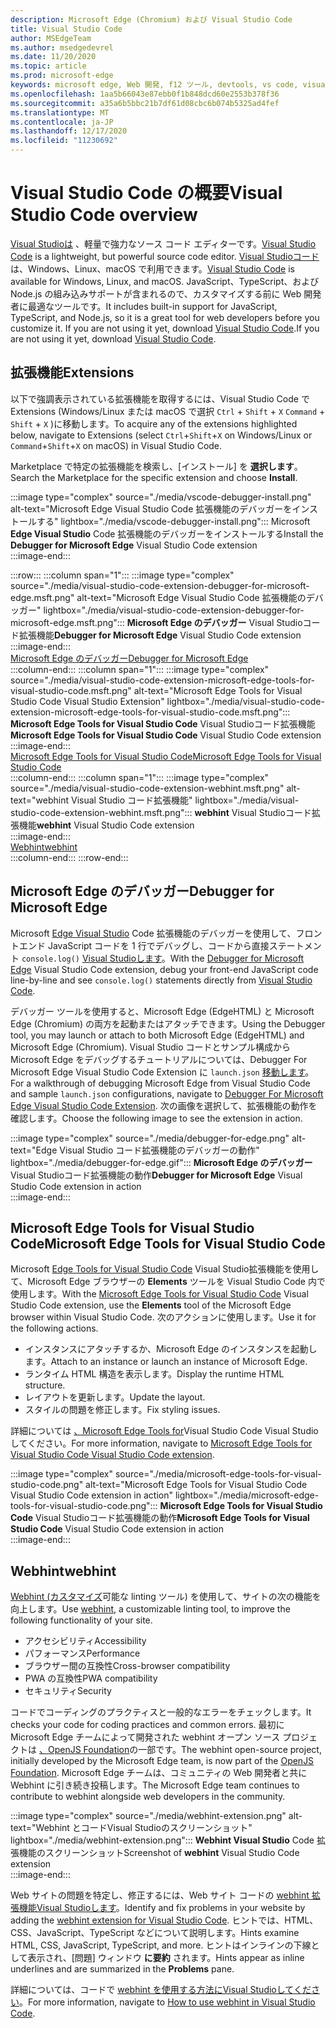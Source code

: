 ```yaml
---
description: Microsoft Edge (Chromium) および Visual Studio Code
title: Visual Studio Code
author: MSEdgeTeam
ms.author: msedgedevrel
ms.date: 11/20/2020
ms.topic: article
ms.prod: microsoft-edge
keywords: microsoft edge, Web 開発, f12 ツール, devtools, vs code, visual studio code, debugger, webhint
ms.openlocfilehash: 1aa5b66043e87ebb0f1b848dcd60e2553b378f36
ms.sourcegitcommit: a35a6b5bbc21b7df61d08cbc6b074b5325ad4fef
ms.translationtype: MT
ms.contentlocale: ja-JP
ms.lasthandoff: 12/17/2020
ms.locfileid: "11230692"
---
```

# <span data-ttu-id="fc740-104">Visual Studio Code の概要</span><span class="sxs-lookup"><span data-stu-id="fc740-104">Visual Studio Code overview</span></span>  

<span data-ttu-id="fc740-105">[Visual Studioは][VisualStudioCodeDocs] 、軽量で強力なソース コード エディターです。</span><span class="sxs-lookup"><span data-stu-id="fc740-105">[Visual Studio Code][VisualStudioCodeDocs] is a lightweight, but powerful source code editor.</span></span>  <span data-ttu-id="fc740-106">[Visual Studioコード][VisualStudioCodeDocs] は、Windows、Linux、macOS で利用できます。</span><span class="sxs-lookup"><span data-stu-id="fc740-106">[Visual Studio Code][VisualStudioCodeDocs] is available for Windows, Linux, and macOS.</span></span>  <span data-ttu-id="fc740-107">JavaScript、TypeScript、および Node.js の組み込みサポートが含まれるので、カスタマイズする前に Web 開発者に最適なツールです。</span><span class="sxs-lookup"><span data-stu-id="fc740-107">It includes built-in support for JavaScript, TypeScript, and Node.js, so it is a great tool for web developers before you customize it.</span></span>  <span data-ttu-id="fc740-108">If you are not using it yet, download [Visual Studio Code][VisualstudioCode].</span><span class="sxs-lookup"><span data-stu-id="fc740-108">If you are not using it yet, download [Visual Studio Code][VisualstudioCode].</span></span>  

## <span data-ttu-id="fc740-109">拡張機能</span><span class="sxs-lookup"><span data-stu-id="fc740-109">Extensions</span></span>  

<!--todo: We want to put something like the tiles for extensions Visual Studio Code uses on this page https://code.visualstudio.com/Docs#top-extensions but I don't think this is a markdown page.  I think it's a web page.  I couldn't find anything in https://github.com/Microsoft/vscode-docs that looks like this page. In the meantime, here's what I've come up with: -->  

<span data-ttu-id="fc740-110">以下で強調表示されている拡張機能を取得するには、Visual Studio Code で Extensions \(Windows/Linux または macOS で選択 `Ctrl` + `Shift` + `X` `Command` + `Shift` + `X` )に移動します。</span><span class="sxs-lookup"><span data-stu-id="fc740-110">To acquire any of the extensions highlighted below, navigate to Extensions \(select `Ctrl`+`Shift`+`X` on Windows/Linux or `Command`+`Shift`+`X` on macOS\) in Visual Studio Code.</span></span>  

<span data-ttu-id="fc740-111">Marketplace で特定の拡張機能を検索し、[インストール] を **選択します**。</span><span class="sxs-lookup"><span data-stu-id="fc740-111">Search the Marketplace for the specific extension and choose **Install**.</span></span>  

:::image type="complex" source="./media/vscode-debugger-install.png" alt-text="Microsoft Edge Visual Studio Code 拡張機能のデバッガーをインストールする" lightbox="./media/vscode-debugger-install.png":::
   <span data-ttu-id="fc740-113">Microsoft **Edge Visual Studio** Code 拡張機能のデバッガーをインストールする</span><span class="sxs-lookup"><span data-stu-id="fc740-113">Install the **Debugger for Microsoft Edge** Visual Studio Code extension</span></span>  
:::image-end:::  

:::row:::
   :::column span="1":::
      :::image type="complex" source="./media/visual-studio-code-extension-debugger-for-microsoft-edge.msft.png" alt-text="Microsoft Edge Visual Studio Code 拡張機能のデバッガー" lightbox="./media/visual-studio-code-extension-debugger-for-microsoft-edge.msft.png":::
         <span data-ttu-id="fc740-115">**Microsoft Edge のデバッガー** Visual Studioコード拡張機能</span><span class="sxs-lookup"><span data-stu-id="fc740-115">**Debugger for Microsoft Edge** Visual Studio Code extension</span></span>  
      :::image-end:::  
      [<span data-ttu-id="fc740-116">Microsoft Edge のデバッガー</span><span class="sxs-lookup"><span data-stu-id="fc740-116">Debugger for Microsoft Edge</span></span>](#debugger-for-microsoft-edge)  
   :::column-end:::
   :::column span="1":::
      :::image type="complex" source="./media/visual-studio-code-extension-microsoft-edge-tools-for-visual-studio-code.msft.png" alt-text="Microsoft Edge Tools for Visual Studio Code Visual Studio Extension" lightbox="./media/visual-studio-code-extension-microsoft-edge-tools-for-visual-studio-code.msft.png":::
         <span data-ttu-id="fc740-118">**Microsoft Edge Tools for Visual Studio Code** Visual Studioコード拡張機能</span><span class="sxs-lookup"><span data-stu-id="fc740-118">**Microsoft Edge Tools for Visual Studio Code** Visual Studio Code extension</span></span>  
      :::image-end:::  
      [<span data-ttu-id="fc740-119">Microsoft Edge Tools for Visual Studio Code</span><span class="sxs-lookup"><span data-stu-id="fc740-119">Microsoft Edge Tools for Visual Studio Code</span></span>](#microsoft-edge-tools-for-visual-studio-code)  
   :::column-end:::
   :::column span="1":::
      :::image type="complex" source="./media/visual-studio-code-extension-webhint.msft.png" alt-text="webhint Visual Studio コード拡張機能" lightbox="./media/visual-studio-code-extension-webhint.msft.png":::
         <span data-ttu-id="fc740-121">**webhint** Visual Studioコード拡張機能</span><span class="sxs-lookup"><span data-stu-id="fc740-121">**webhint** Visual Studio Code extension</span></span>  
      :::image-end:::  
      [<span data-ttu-id="fc740-122">Webhint</span><span class="sxs-lookup"><span data-stu-id="fc740-122">webhint</span></span>](#webhint)  
   :::column-end:::
:::row-end:::  

## <span data-ttu-id="fc740-123">Microsoft Edge のデバッガー</span><span class="sxs-lookup"><span data-stu-id="fc740-123">Debugger for Microsoft Edge</span></span>  

<span data-ttu-id="fc740-124">Microsoft [Edge Visual Studio][VisualstudioMarketplaceDebuggerMicrosoftEdge] Code 拡張機能のデバッガーを使用して、フロントエンド JavaScript コードを 1 行でデバッグし、コードから直接ステートメント `console.log()` [Visual Studioします][VisualstudioCode]。</span><span class="sxs-lookup"><span data-stu-id="fc740-124">With the [Debugger for Microsoft Edge][VisualstudioMarketplaceDebuggerMicrosoftEdge] Visual Studio Code extension, debug your front-end JavaScript code line-by-line and see `console.log()` statements directly from [Visual Studio Code][VisualstudioCode].</span></span>  
      
<span data-ttu-id="fc740-125">デバッガー ツールを使用すると、Microsoft Edge \(EdgeHTML\) と Microsoft Edge \(Chromium\) の両方を起動またはアタッチできます。</span><span class="sxs-lookup"><span data-stu-id="fc740-125">Using the Debugger tool, you may launch or attach to both Microsoft Edge \(EdgeHTML\) and Microsoft Edge \(Chromium\).</span></span>  <span data-ttu-id="fc740-126">Visual Studio コードとサンプル構成から Microsoft Edge をデバッグするチュートリアルについては、Debugger For Microsoft Edge Visual Studio Code Extension に `launch.json` [移動します][VisualStudioCodeDebuggerEdge]。</span><span class="sxs-lookup"><span data-stu-id="fc740-126">For a walkthrough of debugging Microsoft Edge from Visual Studio Code and sample `launch.json` configurations, navigate to [Debugger For Microsoft Edge Visual Studio Code Extension][VisualStudioCodeDebuggerEdge].</span></span>  <span data-ttu-id="fc740-127">次の画像を選択して、拡張機能の動作を確認します。</span><span class="sxs-lookup"><span data-stu-id="fc740-127">Choose the following image to see the extension in action.</span></span>  

:::image type="complex" source="./media/debugger-for-edge.png" alt-text="Edge Visual Studio コード拡張機能のデバッガーの動作" lightbox="./media/debugger-for-edge.gif":::
   <span data-ttu-id="fc740-129">**Microsoft Edge のデバッガー** Visual Studioコード拡張機能の動作</span><span class="sxs-lookup"><span data-stu-id="fc740-129">**Debugger for Microsoft Edge** Visual Studio Code extension in action</span></span>  
:::image-end:::  

## <span data-ttu-id="fc740-130">Microsoft Edge Tools for Visual Studio Code</span><span class="sxs-lookup"><span data-stu-id="fc740-130">Microsoft Edge Tools for Visual Studio Code</span></span>

<span data-ttu-id="fc740-131">Microsoft [Edge Tools for Visual Studio Code][VisualstudioMarketplaceMicrosoftEdgeToolsVisualStudioCode] Visual Studio拡張機能を使用して、Microsoft Edge ブラウザーの **Elements** ツールを Visual Studio Code 内で使用します。</span><span class="sxs-lookup"><span data-stu-id="fc740-131">With the [Microsoft Edge Tools for Visual Studio Code][VisualstudioMarketplaceMicrosoftEdgeToolsVisualStudioCode] Visual Studio Code extension, use the **Elements** tool of the Microsoft Edge browser within Visual Studio Code.</span></span>  <span data-ttu-id="fc740-132">次のアクションに使用します。</span><span class="sxs-lookup"><span data-stu-id="fc740-132">Use it for the following actions.</span></span>  

*   <span data-ttu-id="fc740-133">インスタンスにアタッチするか、Microsoft Edge のインスタンスを起動します。</span><span class="sxs-lookup"><span data-stu-id="fc740-133">Attach to an instance or launch an instance of Microsoft Edge.</span></span>  
*   <span data-ttu-id="fc740-134">ランタイム HTML 構造を表示します。</span><span class="sxs-lookup"><span data-stu-id="fc740-134">Display the runtime HTML structure.</span></span>  
*   <span data-ttu-id="fc740-135">レイアウトを更新します。</span><span class="sxs-lookup"><span data-stu-id="fc740-135">Update the layout.</span></span>  
*   <span data-ttu-id="fc740-136">スタイルの問題を修正します。</span><span class="sxs-lookup"><span data-stu-id="fc740-136">Fix styling issues.</span></span>  
    
<span data-ttu-id="fc740-137">詳細については [、Microsoft Edge Tools for][VisualStudioCodeMicrosoftEdgeDevtoolsExtension]Visual Studio Code Visual Studio してください。</span><span class="sxs-lookup"><span data-stu-id="fc740-137">For more information, navigate to [Microsoft Edge Tools for Visual Studio Code Visual Studio Code extension][VisualStudioCodeMicrosoftEdgeDevtoolsExtension].</span></span>  <!--  Choose the following image to see the extension in action.  -->  
      
:::image type="complex" source="./media/microsoft-edge-tools-for-visual-studio-code.png" alt-text="Microsoft Edge Tools for Visual Studio Code Visual Studio Code extension in action" lightbox="./media/microsoft-edge-tools-for-visual-studio-code.png":::
   <span data-ttu-id="fc740-139">**Microsoft Edge Tools for Visual Studio Code** Visual Studioコード拡張機能の動作</span><span class="sxs-lookup"><span data-stu-id="fc740-139">**Microsoft Edge Tools for Visual Studio Code** Visual Studio Code extension in action</span></span>  
:::image-end:::  

## <span data-ttu-id="fc740-140">Webhint</span><span class="sxs-lookup"><span data-stu-id="fc740-140">webhint</span></span>  
      
<span data-ttu-id="fc740-141">[Webhint (カスタマイズ][WebhintMain]可能な linting ツール) を使用して、サイトの次の機能を向上します。</span><span class="sxs-lookup"><span data-stu-id="fc740-141">Use [webhint][WebhintMain], a customizable linting tool, to improve the following functionality of your site.</span></span>  

*   <span data-ttu-id="fc740-142">アクセシビリティ</span><span class="sxs-lookup"><span data-stu-id="fc740-142">Accessibility</span></span>
*   <span data-ttu-id="fc740-143">パフォーマンス</span><span class="sxs-lookup"><span data-stu-id="fc740-143">Performance</span></span>
*   <span data-ttu-id="fc740-144">ブラウザー間の互換性</span><span class="sxs-lookup"><span data-stu-id="fc740-144">Cross-browser compatibility</span></span>
*   <span data-ttu-id="fc740-145">PWA の互換性</span><span class="sxs-lookup"><span data-stu-id="fc740-145">PWA compatibility</span></span>
*   <span data-ttu-id="fc740-146">セキュリティ</span><span class="sxs-lookup"><span data-stu-id="fc740-146">Security</span></span>

<span data-ttu-id="fc740-147">コードでコーディングのプラクティスと一般的なエラーをチェックします。</span><span class="sxs-lookup"><span data-stu-id="fc740-147">It checks your code for coding practices and common errors.</span></span> <span data-ttu-id="fc740-148">最初に Microsoft Edge チームによって開発された webhint オープン ソース プロジェクトは [、OpenJS Foundation][OpenjsFoundation]の一部です。</span><span class="sxs-lookup"><span data-stu-id="fc740-148">The webhint open-source project, initially developed by the Microsoft Edge team, is now part of the [OpenJS Foundation][OpenjsFoundation].</span></span>  <span data-ttu-id="fc740-149">Microsoft Edge チームは、コミュニティの Web 開発者と共に Webhint に引き続き投稿します。</span><span class="sxs-lookup"><span data-stu-id="fc740-149">The Microsoft Edge team continues to contribute to webhint alongside web developers in the community.</span></span>  <!--  Choose the following image to see the extension in action.  -->  
      
:::image type="complex" source="./media/webhint-extension.png" alt-text="Webhint とコードVisual Studioのスクリーンショット" lightbox="./media/webhint-extension.png":::
   <span data-ttu-id="fc740-151">**Webhint Visual Studio** Code 拡張機能のスクリーンショット</span><span class="sxs-lookup"><span data-stu-id="fc740-151">Screenshot of **webhint** Visual Studio Code extension</span></span>  
:::image-end:::  
      
<span data-ttu-id="fc740-152">Web サイトの問題を特定し、修正するには、Web サイト コードの [webhint 拡張機能Visual Studioします][VisualstudioMarketplaceWebhint]。</span><span class="sxs-lookup"><span data-stu-id="fc740-152">Identify and fix problems in your website by adding the [webhint extension for Visual Studio Code][VisualstudioMarketplaceWebhint].</span></span>  <span data-ttu-id="fc740-153">ヒントでは、HTML、CSS、JavaScript、TypeScript などについて説明します。</span><span class="sxs-lookup"><span data-stu-id="fc740-153">Hints examine HTML, CSS, JavaScript, TypeScript, and more.</span></span>  <span data-ttu-id="fc740-154">ヒントはインラインの下線として表示され、[問題] ウィンドウ **に要約** されます。</span><span class="sxs-lookup"><span data-stu-id="fc740-154">Hints appear as inline underlines and are summarized in the **Problems** pane.</span></span>  
      
<span data-ttu-id="fc740-155">詳細については、コードで [webhint を使用する方法にVisual Studioしてください][VisualStudioCodeWebhint]。</span><span class="sxs-lookup"><span data-stu-id="fc740-155">For more information, navigate to [How to use webhint in Visual Studio Code][VisualStudioCodeWebhint].</span></span>  

<!--links -->  

[VisualStudioCodeDebuggerEdge]: ./debugger-for-edge.md "Microsoft Edge Visual Studio コード拡張機能のデバッガー |Microsoft Docs"  
[VisualStudioCodeMicrosoftEdgeDevtoolsExtension]: ./microsoft-edge-devtools-extension.md "Microsoft Edge DevTools for Visual Studio Code extension |Microsoft Docs"  
[VisualStudioCodeWebhint]: ./webhint.md "Webhint Visual Studio コード拡張 |Microsoft Docs"  

[VisualstudioCode]: https://code.visualstudio.com "Visual Studio コード"  
[VisualStudioCodeDocs]: https://code.visualstudio.com/Docs "ドキュメント |Visual Studio コード"   

[VisualstudioMarketplaceDebuggerMicrosoftEdge]: https://marketplace.visualstudio.com/items?itemName=msjsdiag.debugger-for-edge "Microsoft Edge のデバッガー |Visual Studio Marketplace"  
[VisualstudioMarketplaceMicrosoftEdgeToolsVisualStudioCode]: https://marketplace.visualstudio.com/items?itemName=ms-edgedevtools.vscode-edge-devtools "Microsoft Edge Tools for Visual Studio Code |Visual Studio Marketplace"  

[VisualstudioMarketplaceWebhint]: https://marketplace.visualstudio.com/items?itemName=webhint.vscode-webhint "webhint |Visual Studio Marketplace"  

[WebhintMain]:  https://webhint.io "webhint"  
[OpenjsFoundation]:  https://openjsf.org "OpenJS Foundation"  
